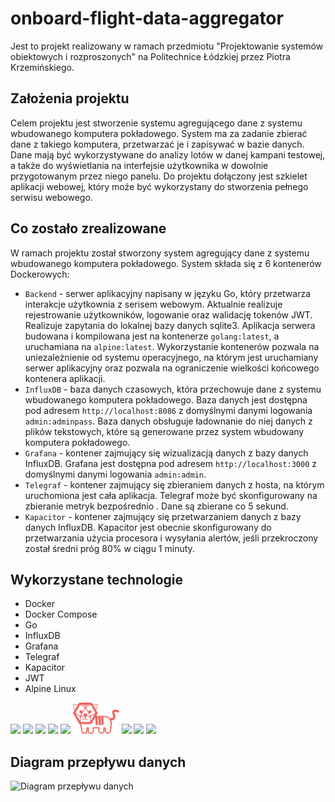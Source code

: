 onboard-flight-data-aggregator
==============================

Jest to projekt realizowany w ramach przedmiotu "Projektowanie systemów obiektowych i rozproszonych" na Politechnice Łódzkiej przez Piotra Krzemińskiego.

Założenia projektu
------------------

Celem projektu jest stworzenie systemu agregującego dane z systemu wbudowanego komputera pokładowego. System ma za zadanie zbierać dane z takiego komputera, przetwarzać je i zapisywać w bazie danych. Dane mają być wykorzystywane do analizy lotów w danej kampani testowej, a także do wyświetlania na interfejsie użytkownika w dowolnie przygotowanym przez niego panelu. Do projektu dołączony jest szkielet aplikacji webowej, który może być wykorzystany do stworzenia pełnego serwisu webowego.

Co zostało zrealizowane
-----------------------

W ramach projektu został stworzony system agregujący dane z systemu wbudowanego komputera pokładowego. System składa się z 6 kontenerów Dockerowych:

- `Backend` - serwer aplikacyjny napisany w języku Go, który przetwarza interakcje użytkownia z serisem webowym. Aktualnie realizuje rejestrowanie użytkowników, logowanie oraz walidację tokenów JWT. Realizuje zapytania do lokalnej bazy danych sqlite3. Aplikacja serwera budowana i kompilowana jest na kontenerze `golang:latest`, a uruchamiana na `alpine:latest`. Wykorzystanie kontenerów pozwala na uniezależnienie od systemu operacyjnego, na którym jest uruchamiany serwer aplikacyjny oraz pozwala na ograniczenie wielkości końcowego kontenera aplikacji.
- `InfluxDB` - baza danych czasowych, która przechowuje dane z systemu wbudowanego komputera pokładowego. Baza danych jest dostępna pod adresem `http://localhost:8086` z domyślnymi danymi logowania `admin:adminpass`. Baza danych obsługuje ładownanie do niej danych z plików tekstowych, które są generowane przez system wbudowany komputera pokładowego.
- `Grafana` - kontener zajmujący się wizualizacją danych z bazy danych InfluxDB. Grafana jest dostępna pod adresem `http://localhost:3000` z domyślnymi danymi logowania `admin:admin`.
- `Telegraf` - kontener zajmujący się zbieraniem danych z hosta, na którym uruchomiona jest cała aplikacja. Telegraf może być skonfigurowany na zbieranie metryk bezpośrednio . Dane są zbierane co 5 sekund.
- `Kapacitor` - kontener zajmujący się przetwarzaniem danych z bazy danych InfluxDB. Kapacitor jest obecnie skonfigurowany do przetwarzania użycia procesora i wysyłania alertów, jeśli przekroczony został średni próg 80% w ciągu 1 minuty.

Wykorzystane technologie
------------------------

- Docker
- Docker Compose
- Go
- InfluxDB
- Grafana
- Telegraf
- Kapacitor
- JWT
- Alpine Linux
  
<img src="https://www.docker.com/wp-content/uploads/2023/05/symbol_blue-docker-logo.png" height="50">  
<img src="https://github.com/docker/compose/blob/main/logo.png?raw=true" height="50">  
<img src="https://hub.docker.com/api/media/repos_logo/v1/library%2Fgolang" height="50">  
<img src="https://influxdata.github.io/branding/img/downloads/influxdata-logo--full--castle.svg" height="50">  
<img src="https://miro.medium.com/v2/resize:fit:720/format:webp/1*4M4OghuybPhjRsLxhrNsGA.png" height="50">  
<img src="https://raw.githubusercontent.com/influxdata/telegraf/master/assets/TelegrafTiger.png" height="50">  
<img src="https://influxdata.github.io/branding/img/downloads/influxdata-logo--full--castle.svg" height="50">  
<img src="https://jwt.io/img/pic_logo.svg" height="50">  
<img src="https://www.alpinelinux.org/alpinelinux-logo.svg" height="50">

Diagram przepływu danych
------------------------

![Diagram przepływu danych](./docs/dfd.png)
